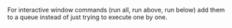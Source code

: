 For interactive window commands (run all, run above, run below) add them to a queue instead of just trying to execute one by one.